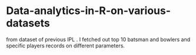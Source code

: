 # Data-analytics-in-R-on-various-datasets
from dataset of previous IPL . I fetched out top 10 batsman and bowlers and specific players records on different parameters.
